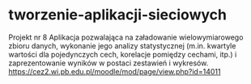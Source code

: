 # tworzenie-aplikacji-sieciowych
Projekt nr 8
Aplikacja pozwalająca na załadowanie wielowymiarowego zbioru danych, wykonanie jego analizy statystycznej (m.in. kwartyle wartości dla pojedynczych cech, korelacje pomiędzy cechami, itp.) i zaprezentowanie wyników w postaci zestawień i wykresów.
https://cez2.wi.pb.edu.pl/moodle/mod/page/view.php?id=14011
